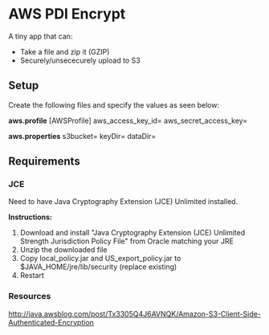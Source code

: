 # AWS PDI Encrypt

A tiny app that can:
- Take a file and zip it (GZIP)
- Securely/unsececurely upload to S3


## Setup

Create the following files and specify the values as seen below:

**aws.profile**
[AWSProfile]
aws_access_key_id=
aws_secret_access_key=

**aws.properties**
s3bucket=
keyDir=
dataDir=



## Requirements

### JCE
Need to have Java Cryptography Extension (JCE) Unlimited installed.

**Instructions:**
1. Download and install "Java Cryptography Extension (JCE) Unlimited Strength Jurisdiction Policy File" from Oracle matching your JRE
2. Unzip the downloaded file
3. Copy local_policy.jar and US_export_policy.jar to $JAVA_HOME/jre/lib/security (replace existing)
4. Restart


### Resources
http://java.awsblog.com/post/Tx3305Q4J6AVNQK/Amazon-S3-Client-Side-Authenticated-Encryption
